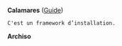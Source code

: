 **Calamares** ([Guide](https://alci.online/))
```
C'est un framework d’installation.
```


**Archiso**

